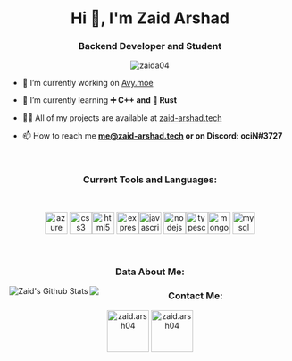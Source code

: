<h1 align="center">Hi 👋, I'm Zaid Arshad</h1>
<h3 align="center">Backend Developer and Student</h3>

<p align="center"> <img src="https://komarev.com/ghpvc/?username=zaida04" alt="zaida04" /> </p>

- 🔭 I’m currently working on [Avy.moe](https://alpha.avy.moe/)

- 🌱 I’m currently learning **➕ C++ and 🦀 Rust**

- 👨‍💻 All of my projects are available at [zaid-arshad.tech](https://zaid-arshad.tech)

- 📫 How to reach me **me@zaid-arshad.tech or on Discord: ociN#3727**

<br>

<h3 align="middle">Current Tools and Languages:</h3>
<br>
<p align="middle"><img src="https://www.vectorlogo.zone/logos/microsoft_azure/microsoft_azure-icon.svg" alt="azure" width="40" height="40"/> <img src="https://devicons.github.io/devicon/devicon.git/icons/css3/css3-original-wordmark.svg" alt="css3" width="40" height="40"/><img src="https://devicons.github.io/devicon/devicon.git/icons/html5/html5-original-wordmark.svg" alt="html5" width="40" height="40"/> <img src="https://devicons.github.io/devicon/devicon.git/icons/express/express-original-wordmark.svg" alt="express" width="40" height="40"/><img src="https://devicons.github.io/devicon/devicon.git/icons/javascript/javascript-original.svg" alt="javascript" width="40" height="40"/> <img src="https://devicons.github.io/devicon/devicon.git/icons/nodejs/nodejs-original-wordmark.svg" alt="nodejs" width="40" height="40"/><img src="https://devicons.github.io/devicon/devicon.git/icons/typescript/typescript-original.svg" alt="typescript" width="40" height="40"/><img src="https://devicons.github.io/devicon/devicon.git/icons/mongodb/mongodb-original-wordmark.svg" alt="mongodb" width="40" height="40"/> <img src="https://devicons.github.io/devicon/devicon.git/icons/mysql/mysql-original-wordmark.svg" alt="mysql" width="40" height="40"/></p>
<br>

<h3 align="middle">Data About Me: </h3>

<img align="left" alt="Zaid's Github Stats" src="https://github-readme-stats.vercel.app/api?username=zaida04&count_private=true&show_icons=true&hide_border=true&theme=dark&include_all_commits=true" />

<img align="left" src="https://github-readme-stats.vercel.app/api/top-langs/?username=zaida04&theme=dark"></img>

<h3 align="middle">Contact Me: </h3>

<p align="middle">
<a href="https://instagram.com/zaid.arsh04" target="blank"><img align="middle" src="https://cdn.jsdelivr.net/npm/simple-icons@3.0.1/icons/instagram.svg" alt="zaid.arsh04" height="75" width="75" /></a>
<a href="https://discord.com/users/675135158940336188" target="blank"><img align="middle" src="https://cdn.iconscout.com/icon/free/png-512/discord-3-569463.png" alt="zaid.arsh04" height="75" width="75" /></a>
</p>

